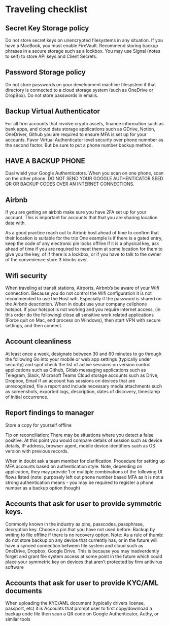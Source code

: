 # Traveling checklist 

## Secret Key Storage policy

Do not store secret keys on unencrypted filesystems in any situation. If you have a MacBook, you must enable FireVault. Recommend storing backup phrases in a secure storage such as a lockbox. You may use Signal (notes to self) to store API keys and Client Secrets.

## Password Storage policy

Do not store passwords on your development machine filesystem if that directory is connected to a cloud storage system (such as OneDrive or DropBox). Do not store passwords in emails. 

## Backup Virtual Authenticator

For all firm accounts that involve crypto assets, finance information such as bank apps, and cloud data storage applications such as GDrive, Notion, OneDriver, Github you are required to ensure MFA is set up for your accounts. Favor Virtual Authenticator level security over phone numnber as the second factor. But be sure to put a phone number backup method. 


## HAVE A BACKUP PHONE

Dual wield your Google Authenticators. When you scan on one phone, scan on the other phone. DO NOT SEND YOUR GOOGLE AUTHENTICATOR SEED QR OR BACKUP CODES OVER AN INTERNET CONNECTIONS.


## Airbnb

If you are getting an airbnb make sure you have 2FA set up for your account. This is important for accounts that that you are sharing location data with. 

As a good practice reach out to Airbnb host ahead of time to confirm that their location is suitable for the trip One example is if there is a gated entry, keep the code of any electronic pin locks offline If it is a physical key, ask ahead of time if you are required to meet them at some location for them to give you the key, of if there is a lockbox, or if you have to talk to the owner of the convenience store 3 blocks over. 

## Wifi security 

When traveling at transit stations, Airports, Airbnb’s be aware of your Wifi connection. Because you do not control the Wifi configuration it is not recommended to use the Host wifi. Especially if the password is shared on the Airbnb description. When in doubt use your company cellphone hotspot. If your hotspot is not working and you require internet access, (in this order do the following) close all sensitive work related applications (Force quit on Mac, end process on Windows), then start VPN with secure settings, and then connect.

##  Account cleanliness 

At least once a week, designate between 30 and 60 minutes to go through the following Go into your mobile or web app settings (typically under security) and spot check the list of active sessions on version control applications such as Github, Gitlab messaging applications such as Telegram, Slack, Microsoft Teams Cloud storage accounts such as Drive, Dropbox, Email If an account has sessions on devices that are unrecognized, file a report and include necessary media attachments such as screenshots, exported logs, description, dates of discovery, timestamp of initial occurrence.

## Report findings to manager 

Store a copy for yourself offline 

Tip on reconciliation: There may be situations where you detect a false positive. At this point you would compare details of session such as device details, IP address, browser agent, mobile device identifiers such as OS version with previous records. 

When in doubt ask a team member for clarification. Procedure for setting up MFA accounts based on authentication style. Note, depending on application, they may provide 1 or multiple combinations of the following UI flows listed (note: purposely left out phone number based MFA as it is not a strong authentication means - you may be required to register a phone number as a backup option though) 

## Accounts that ask for user to provide symmetric keys. 

Commonly known in the industry as pins, passcodes, passphrase, decryption key. Choose a pin that you have not used before. Backup by writing to file offline if there is no recovery option. Note: As a rule of thumb: do not store backup on any device that currently has, or in the future will have a synced connection between file system and cloud such as OneDrive, Dropbox, Google Drive. This is because you may inadverdently forget and grant file system access at some point in the future which could place your symmetric key on devices that aren’t protected by firm antivirus software 

## Accounts that ask for user to provide KYC/AML documents 

When uploading the KYC/AML document (typically drivers license, passport, etc) it is Accounts that prompt user to first copy/download a backup code file then scan a QR code on Google Authenticator, Authy, or similar tools 





